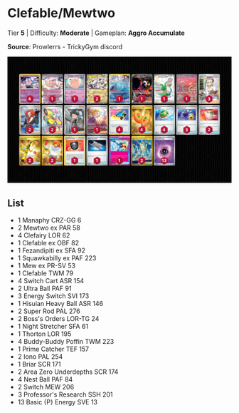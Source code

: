 # Clefable/Mewtwo

Tier **5** | Difficulty: **Moderate** | Gameplan: **Aggro Accumulate**

**Source**: Prowlerrs - TrickyGym discord

![decklist](../../!Images/Standard/13BRS-SRC/Clefable-Mewtwo.PNG)

## List
* 1 Manaphy CRZ-GG 6
* 2 Mewtwo ex PAR 58
* 4 Clefairy LOR 62
* 1 Clefable ex OBF 82
* 1 Fezandipiti ex SFA 92
* 1 Squawkabilly ex PAF 223
* 1 Mew ex PR-SV 53
* 1 Clefable TWM 79
* 4 Switch Cart ASR 154
* 2 Ultra Ball PAF 91
* 3 Energy Switch SVI 173
* 1 Hisuian Heavy Ball ASR 146
* 2 Super Rod PAL 276
* 2 Boss's Orders LOR-TG 24
* 1 Night Stretcher SFA 61
* 1 Thorton LOR 195
* 4 Buddy-Buddy Poffin TWM 223
* 1 Prime Catcher TEF 157
* 2 Iono PAL 254
* 1 Briar SCR 171
* 2 Area Zero Underdepths SCR 174
* 4 Nest Ball PAF 84
* 2 Switch MEW 206
* 3 Professor's Research SSH 201
* 13 Basic {P} Energy SVE 13
